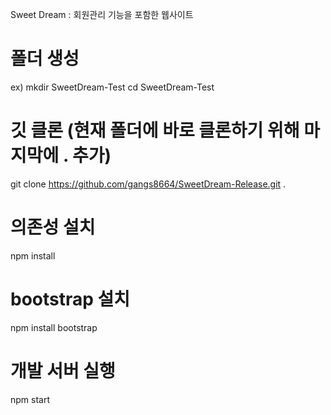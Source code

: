 Sweet Dream : 회원관리 기능을 포함한 웹사이트 

# 폴더 생성
ex)
mkdir SweetDream-Test
cd SweetDream-Test

# 깃 클론 (현재 폴더에 바로 클론하기 위해 마지막에 . 추가)
git clone https://github.com/gangs8664/SweetDream-Release.git .

# 의존성 설치
npm install

# bootstrap 설치
npm install bootstrap

# 개발 서버 실행
npm start
